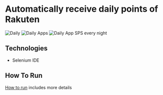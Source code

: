 # Automatically receive daily points of Rakuten
![Daily](https://github.com/FinbertMDS/receive_rakuten_point/workflows/Daily/badge.svg)
![Daily Apps](https://github.com/FinbertMDS/receive_rakuten_point/workflows/Daily%20Apps/badge.svg)
![Daily App SPS every night](https://github.com/FinbertMDS/receive_rakuten_point/workflows/Daily%20App%20SPS%20every%20night/badge.svg)

## Technologies
- Selenium IDE

## How To Run
[How to run](HOW-TO-RUN.md) includes more details